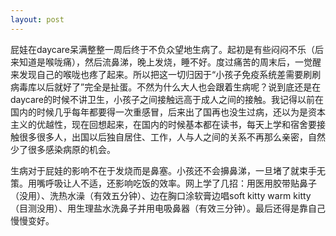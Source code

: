 ```yaml
---
layout: post
---
```


屁娃在daycare呆满整整一周后终于不负众望地生病了。起初是有些闷闷不乐（后来知道是喉咙痛），然后流鼻涕，晚上发烧，睡不好。度过痛苦的周末后，一觉醒来发现自己的喉咙也疼了起来。所以把这一切归因于“小孩子免疫系统差需要刷刷病毒库以后就好了”完全是扯蛋。不然为什么大人也会跟着生病呢？说到底还是在daycare的时候不讲卫生，小孩子之间接触远高于成人之间的接触。我记得以前在国内的时候几乎每年都要得一次重感冒，后来出了国再也没生过病，还以为是资本主义的优越性，现在回想起来，在国内的时候基本都在读书，每天上学和宿舍要接触很多很多人，出国以后独自居住、工作，人与人之间的关系不再那么亲密，自然少了很多感染病原的机会。

生病对于屁娃的影响不在于发烧而是鼻塞。小孩还不会擤鼻涕，一旦堵了就束手无策。用嘴呼吸让人不适，还影响吃饭的效率。网上学了几招：用医用胶带贴鼻子（没用）、洗热水澡（有效五分钟）、边在胸口涂软膏边唱soft kitty warm kitty（目测没用）、用生理盐水洗鼻子并用电吸鼻器（有效三分钟）。最后还得是靠自己慢慢变好。
